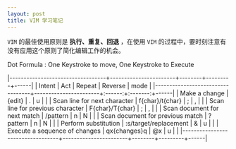 ```yaml
---
layout: post
title: VIM 学习笔记
---
```


`VIM` 的最佳使用原则是 **执行、重复、回退** ，在使用 `VIM` 的过程中，要时刻注意有没有应用这个原则了简化编辑工作的机会。

 Dot Formula
 : One Keystroke to move, One Keystroke to Execute


|----------------------------------+-----------------------+--------+---------+------|
| Intent                           | Act                   | Repeat | Reverse | mode |
|----------------------------------+-----------------------+:------:+:-------:+------|
| Make a change                    | {edit}                |    .   |    u    |      |
| Scan line for next character     | f{char}/t{char}       |    ;   |    ,    |      |
| Scan line for previous character | F{char}/T{char}       |    ;   |    ,    |      |
| Scan document for next match     | /pattern<CR>          |    n   |    N    |      |
| Scan document for previous match | ?pattern<CR>          |    n   |    N    |      |
| Perform substitution             | :s/target/replacement |    &   |    u    |      |
| Execute a sequence of changes    | qx{changes}q          |   @x   |    u    |      |
|----------------------------------+-----------------------+--------+---------+------|

